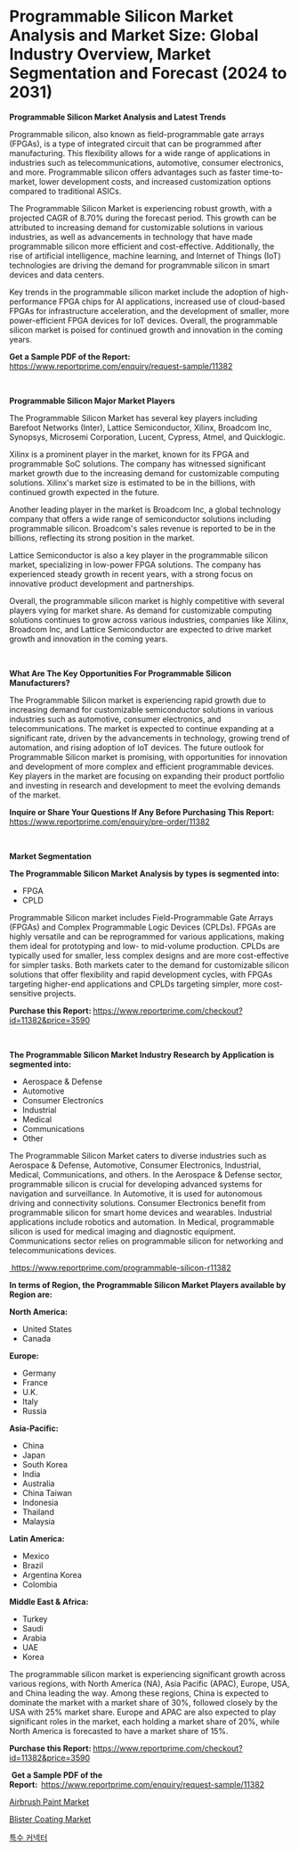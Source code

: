 <p><h1>Programmable Silicon Market Analysis and Market Size: Global Industry Overview, Market Segmentation and Forecast (2024 to 2031)</h1></p><p><strong>Programmable Silicon Market Analysis and Latest Trends</strong></p>
<p><p>Programmable silicon, also known as field-programmable gate arrays (FPGAs), is a type of integrated circuit that can be programmed after manufacturing. This flexibility allows for a wide range of applications in industries such as telecommunications, automotive, consumer electronics, and more. Programmable silicon offers advantages such as faster time-to-market, lower development costs, and increased customization options compared to traditional ASICs.</p><p>The Programmable Silicon Market is experiencing robust growth, with a projected CAGR of 8.70% during the forecast period. This growth can be attributed to increasing demand for customizable solutions in various industries, as well as advancements in technology that have made programmable silicon more efficient and cost-effective. Additionally, the rise of artificial intelligence, machine learning, and Internet of Things (IoT) technologies are driving the demand for programmable silicon in smart devices and data centers.</p><p>Key trends in the programmable silicon market include the adoption of high-performance FPGA chips for AI applications, increased use of cloud-based FPGAs for infrastructure acceleration, and the development of smaller, more power-efficient FPGA devices for IoT devices. Overall, the programmable silicon market is poised for continued growth and innovation in the coming years.</p></p>
<p><strong>Get a Sample PDF of the Report:&nbsp;</strong> <a href="https://www.reportprime.com/enquiry/request-sample/11382">https://www.reportprime.com/enquiry/request-sample/11382</a></p>
<p>&nbsp;</p>
<p><strong>Programmable Silicon Major Market Players</strong></p>
<p><p>The Programmable Silicon Market has several key players including Barefoot Networks (Inter), Lattice Semiconductor, Xilinx, Broadcom Inc, Synopsys, Microsemi Corporation, Lucent, Cypress, Atmel, and Quicklogic. </p><p>Xilinx is a prominent player in the market, known for its FPGA and programmable SoC solutions. The company has witnessed significant market growth due to the increasing demand for customizable computing solutions. Xilinx's market size is estimated to be in the billions, with continued growth expected in the future.</p><p>Another leading player in the market is Broadcom Inc, a global technology company that offers a wide range of semiconductor solutions including programmable silicon. Broadcom's sales revenue is reported to be in the billions, reflecting its strong position in the market.</p><p>Lattice Semiconductor is also a key player in the programmable silicon market, specializing in low-power FPGA solutions. The company has experienced steady growth in recent years, with a strong focus on innovative product development and partnerships.</p><p>Overall, the programmable silicon market is highly competitive with several players vying for market share. As demand for customizable computing solutions continues to grow across various industries, companies like Xilinx, Broadcom Inc, and Lattice Semiconductor are expected to drive market growth and innovation in the coming years.</p></p>
<p>&nbsp;</p>
<p><strong>What Are The Key Opportunities For Programmable Silicon Manufacturers?</strong></p>
<p><p>The Programmable Silicon market is experiencing rapid growth due to increasing demand for customizable semiconductor solutions in various industries such as automotive, consumer electronics, and telecommunications. The market is expected to continue expanding at a significant rate, driven by the advancements in technology, growing trend of automation, and rising adoption of IoT devices. The future outlook for Programmable Silicon market is promising, with opportunities for innovation and development of more complex and efficient programmable devices. Key players in the market are focusing on expanding their product portfolio and investing in research and development to meet the evolving demands of the market.</p></p>
<p><strong>Inquire or Share Your Questions If Any Before Purchasing This Report:</strong> <a href="https://www.reportprime.com/enquiry/pre-order/11382">https://www.reportprime.com/enquiry/pre-order/11382</a></p>
<p>&nbsp;</p>
<p><strong>Market Segmentation</strong></p>
<p><strong>The Programmable Silicon Market Analysis by types is segmented into:</strong></p>
<p><ul><li>FPGA</li><li>CPLD</li></ul></p>
<p><p>Programmable Silicon market includes Field-Programmable Gate Arrays (FPGAs) and Complex Programmable Logic Devices (CPLDs). FPGAs are highly versatile and can be reprogrammed for various applications, making them ideal for prototyping and low- to mid-volume production. CPLDs are typically used for smaller, less complex designs and are more cost-effective for simpler tasks. Both markets cater to the demand for customizable silicon solutions that offer flexibility and rapid development cycles, with FPGAs targeting higher-end applications and CPLDs targeting simpler, more cost-sensitive projects.</p></p>
<p><strong>Purchase this Report:&nbsp;</strong><a href="https://www.reportprime.com/checkout?id=11382&price=3590">https://www.reportprime.com/checkout?id=11382&price=3590</a></p>
<p>&nbsp;</p>
<p><strong>The Programmable Silicon Market Industry Research by Application is segmented into:</strong></p>
<p><ul><li>Aerospace & Defense</li><li>Automotive</li><li>Consumer Electronics</li><li>Industrial</li><li>Medical</li><li>Communications</li><li>Other</li></ul></p>
<p><p>The Programmable Silicon Market caters to diverse industries such as Aerospace & Defense, Automotive, Consumer Electronics, Industrial, Medical, Communications, and others. In the Aerospace & Defense sector, programmable silicon is crucial for developing advanced systems for navigation and surveillance. In Automotive, it is used for autonomous driving and connectivity solutions. Consumer Electronics benefit from programmable silicon for smart home devices and wearables. Industrial applications include robotics and automation. In Medical, programmable silicon is used for medical imaging and diagnostic equipment. Communications sector relies on programmable silicon for networking and telecommunications devices.</p></p>
<p><a href="https://www.reportprime.com/programmable-silicon-r11382">&nbsp;https://www.reportprime.com/programmable-silicon-r11382</a></p>
<p><strong>In terms of Region, the Programmable Silicon Market Players available by Region are:</strong></p>
<p>
    <p> <strong> North America: </strong>
        <ul>
            <li>United States</li>
            <li>Canada</li>
        </ul>
        </p> 
    <p> <strong> Europe: </strong>
        <ul>
            <li>Germany</li>
            <li>France</li>
            <li>U.K.</li>
            <li>Italy</li>
            <li>Russia</li>
        </ul>
        </p> 
    <p> <strong> Asia-Pacific: </strong>
        <ul>
            <li>China</li>
            <li>Japan</li>
            <li>South Korea</li>
            <li>India</li>
            <li>Australia</li>
            <li>China Taiwan</li>
            <li>Indonesia</li>
            <li>Thailand</li>
            <li>Malaysia</li>
        </ul>
        </p> 
    <p> <strong> Latin America: </strong>
        <ul>
            <li>Mexico</li>
            <li>Brazil</li>
            <li>Argentina Korea</li>
            <li>Colombia</li>
        </ul>
        </p> 
    <p> <strong> Middle East & Africa: </strong>
        <ul>
            <li>Turkey</li>
            <li>Saudi</li>
            <li>Arabia</li>
            <li>UAE</li>
            <li>Korea</li>
        </ul>
    </p>
    </p>
<p><p>The programmable silicon market is experiencing significant growth across various regions, with North America (NA), Asia Pacific (APAC), Europe, USA, and China leading the way. Among these regions, China is expected to dominate the market with a market share of 30%, followed closely by the USA with 25% market share. Europe and APAC are also expected to play significant roles in the market, each holding a market share of 20%, while North America is forecasted to have a market share of 15%.</p></p>
<p><strong>Purchase this Report: </strong><a href="https://www.reportprime.com/checkout?id=11382&price=3590">https://www.reportprime.com/checkout?id=11382&price=3590</a></p>
<p>&nbsp;<strong>Get a Sample PDF of the Report:&nbsp;&nbsp;</strong><a href="https://www.reportprime.com/enquiry/request-sample/11382">https://www.reportprime.com/enquiry/request-sample/11382</a></p>
<p><strong></strong></p>
<p><p><a href="https://www.linkedin.com/pulse/airbrush-paint-market-size-evaluating-its-trends-growth-projections-f1bic?trackingId=T7IN2mU92zvQd4Fg0Gsm7Q%3D%3D">Airbrush Paint Market</a></p><p><a href="https://www.linkedin.com/pulse/blister-coating-market-size-growth-forecast-from-2024-2031-i7ufc?trackingId=r1nyQu37mytcMjZR4O%2B0ww%3D%3D">Blister Coating Market</a></p><p><a href="https://github.com/crfsywufhm81415/Market-Research-Report-List-1/blob/main/524972024082.md">특수 커넥터</a></p></p>